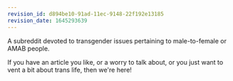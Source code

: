 ```yaml
---
revision_id: d894be10-91ad-11ec-9148-22f192e13185
revision_date: 1645293639
---
```


A subreddit devoted to transgender issues pertaining to male-to-female or AMAB people. 

If you have an article you like, or a worry to talk about, or you just want to vent a bit about trans life, then we're here!